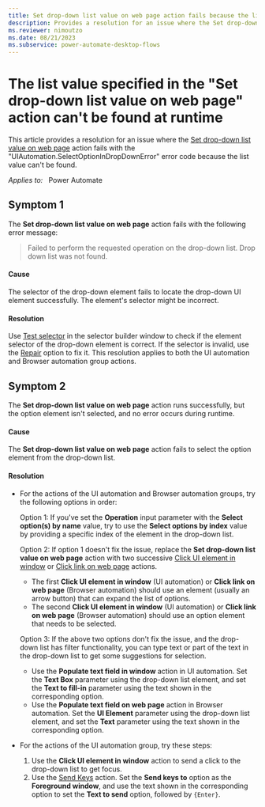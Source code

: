 ```yaml
---
title: Set drop-down list value on web page action fails because the list value can't be found
description: Provides a resolution for an issue where the Set drop-down list value on web page action fails because the list value can't be found.
ms.reviewer: nimoutzo
ms.date: 08/21/2023
ms.subservice: power-automate-desktop-flows
---
```

# The list value specified in the "Set drop-down list value on web page" action can't be found at runtime

This article provides a resolution for an issue where the [Set drop-down list value on web page](/power-automate/desktop-flows/automation-web#enter-data-on-webpages) action fails with the "UIAutomation.SelectOptionInDropDownError" error code because the list value can't be found.

_Applies to:_ &nbsp; Power Automate

## Symptom 1

The **Set drop-down list value on web page** action fails with the following error message:

> Failed to perform the requested operation on the drop-down list. Drop down list was not found.

#### Cause

The selector of the drop-down element fails to locate the drop-down UI element successfully. The element's selector might be incorrect.

#### Resolution

Use [Test selector](/power-automate/desktop-flows/test-selectors) in the selector builder window to check if the element selector of the drop-down element is correct. If the selector is invalid, use the [Repair](/power-automate/desktop-flows/repair-selector) option to fix it. This resolution applies to both the UI automation and Browser automation group actions.

## Symptom 2

The **Set drop-down list value on web page** action runs successfully, but the option element isn't selected, and no error occurs during runtime.

#### Cause

The **Set drop-down list value on web page** action fails to select the option element from the drop-down list.

#### Resolution

- For the actions of the UI automation and Browser automation groups, try the following options in order:

  Option 1: If you've set the **Operation** input parameter with the **Select option(s) by name** value, try to use the **Select options by index** value by providing a specific index of the element in the drop-down list.

  Option 2: If option 1 doesn't fix the issue, replace the **Set drop-down list value on web page** action with two successive [Click UI element in window](/power-automate/desktop-flows/actions-reference/uiautomation#click) or [Click link on web page](/power-automate/desktop-flows/actions-reference/webautomation#clickbase) actions.

  - The first **Click UI element in window** (UI automation) or **Click link on web page** (Browser automation) should use an element (usually an arrow button) that can expand the list of options.
  - The second **Click UI element in window** (UI automation) or **Click link on web page** (Browser automation) should use an option element that needs to be selected.

  Option 3: If the above two options don't fix the issue, and the drop-down list has filter functionality, you can type text or part of the text in the drop-down list to get some suggestions for selection.

  - Use the **Populate text field in window** action in UI automation. Set the **Text Box** parameter using the drop-down list element, and set the **Text to fill-in** parameter using the text shown in the corresponding option.
  - Use the **Populate text field on web page** action in Browser automation. Set the **UI Element** parameter using the drop-down list element, and set the **Text** parameter using the text shown in the corresponding option.

- For the actions of the UI automation group, try these steps:

  1. Use the **Click UI element in window** action to send a click to the drop-down list to get focus.
  2. Use the [Send Keys](/power-automate/desktop-flows/actions-reference/mouseandkeyboard#sendkeys) action. Set the **Send keys to** option as the **Foreground window**, and use the text shown in the corresponding option to set the **Text to send** option, followed by `{Enter}`.
